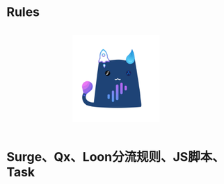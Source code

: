 # Rules
<div align="center">
<br>
<img width="200" src="https://raw.githubusercontent.com/BOBOLAOSHIV587/QX-Rules/refs/heads/main/sticker.webp">
<br>
<br>
<h1 align="center"><h1>
</div>


# Surge、Qx、Loon分流规则、JS脚本、Task




